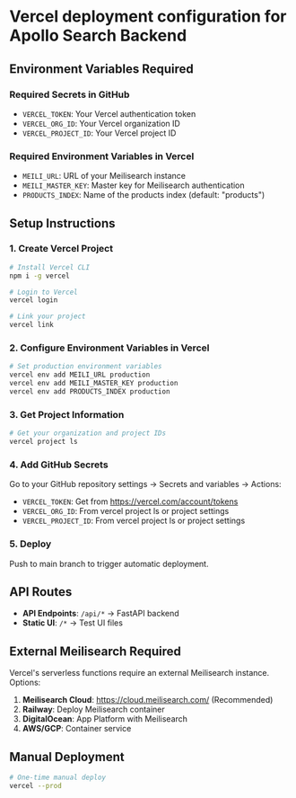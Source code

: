 # Vercel deployment configuration for Apollo Search Backend

## Environment Variables Required

### Required Secrets in GitHub
- `VERCEL_TOKEN`: Your Vercel authentication token
- `VERCEL_ORG_ID`: Your Vercel organization ID  
- `VERCEL_PROJECT_ID`: Your Vercel project ID

### Required Environment Variables in Vercel
- `MEILI_URL`: URL of your Meilisearch instance
- `MEILI_MASTER_KEY`: Master key for Meilisearch authentication
- `PRODUCTS_INDEX`: Name of the products index (default: "products")

## Setup Instructions

### 1. Create Vercel Project
```bash
# Install Vercel CLI
npm i -g vercel

# Login to Vercel
vercel login

# Link your project
vercel link
```

### 2. Configure Environment Variables in Vercel
```bash
# Set production environment variables
vercel env add MEILI_URL production
vercel env add MEILI_MASTER_KEY production  
vercel env add PRODUCTS_INDEX production
```

### 3. Get Project Information
```bash
# Get your organization and project IDs
vercel project ls
```

### 4. Add GitHub Secrets
Go to your GitHub repository settings → Secrets and variables → Actions:

- `VERCEL_TOKEN`: Get from https://vercel.com/account/tokens
- `VERCEL_ORG_ID`: From vercel project ls or project settings
- `VERCEL_PROJECT_ID`: From vercel project ls or project settings

### 5. Deploy
Push to main branch to trigger automatic deployment.

## API Routes
- **API Endpoints**: `/api/*` → FastAPI backend
- **Static UI**: `/*` → Test UI files

## External Meilisearch Required
Vercel's serverless functions require an external Meilisearch instance. Options:

1. **Meilisearch Cloud**: https://cloud.meilisearch.com/ (Recommended)
2. **Railway**: Deploy Meilisearch container
3. **DigitalOcean**: App Platform with Meilisearch
4. **AWS/GCP**: Container service

## Manual Deployment
```bash
# One-time manual deploy
vercel --prod
```
